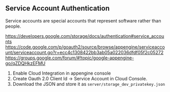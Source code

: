 ## Service Account Authentication

Service accounts are special accounts that represent software rather than people. 

https://developers.google.com/storage/docs/authentication#service_accounts
https://code.google.com/p/goauth2/source/browse/appengine/serviceaccount/serviceaccount.go?r=ecc4c1308422bb3ab05a022036dfdf05f2c05272
https://groups.google.com/forum/#!topic/google-appengine-go/qZDQHkzEFMU


1. Enable Cloud Integration in appengine console
2. Create Oauth 2.0 Client Id -> Service Account in Cloud Console.
3. Download the JSON and store it as `server/storage_dev_privatekey.json`
